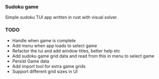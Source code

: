 ### Sudoku game
Simple sudoku TUI app written in rust with visual solver.

### TODO
- Handle when game is complete
- Add menu when app loads to select game
- Refactor the tui and add window titles, better help etc
- Add sudoku game grid data and read from this in menu to select game
- Persist Game data
- Add import tool for extra game grids
- Support different grid sizes in UI
